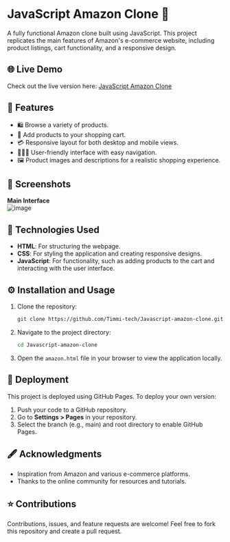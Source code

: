 
# JavaScript Amazon Clone 🛒

A fully functional Amazon clone built using JavaScript. This project replicates the main features of Amazon's e-commerce website, including product listings, cart functionality, and a responsive design.

## 🌐 Live Demo

Check out the live version here: [JavaScript Amazon Clone](https://timmi-tech.github.io/Javascript-amazon-clone/amazon.html)

## 🚀 Features

- 🛍️ Browse a variety of products.
- 🛒 Add products to your shopping cart.
- 💳 Responsive layout for both desktop and mobile views.
- 🧑‍🤝‍🧑 User-friendly interface with easy navigation.
- 🖼️ Product images and descriptions for a realistic shopping experience.

## 📸 Screenshots

**Main Interface**  
![image](https://user-images.githubusercontent.com/your-image-path)

## 💪 Technologies Used

- **HTML**: For structuring the webpage.
- **CSS**: For styling the application and creating responsive designs.
- **JavaScript**: For functionality, such as adding products to the cart and interacting with the user interface.

## ⚙️ Installation and Usage

1. Clone the repository:
   ```bash
   git clone https://github.com/Timmi-tech/Javascript-amazon-clone.git
   ```
2. Navigate to the project directory:
   ```bash
   cd Javascript-amazon-clone
   ```
3. Open the `amazon.html` file in your browser to view the application locally.

## 📄 Deployment

This project is deployed using GitHub Pages. To deploy your own version:

1. Push your code to a GitHub repository.
2. Go to **Settings > Pages** in your repository.
3. Select the branch (e.g., main) and root directory to enable GitHub Pages.

## 🖋️ Acknowledgments

- Inspiration from Amazon and various e-commerce platforms.
- Thanks to the online community for resources and tutorials.

## ⭐ Contributions

Contributions, issues, and feature requests are welcome! Feel free to fork this repository and create a pull request.
